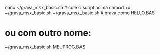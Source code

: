 nano ~/grava_msx_basic.sh     # cole o script acima
chmod +x ~/grava_msx_basic.sh
~/grava_msx_basic.sh          # grava como HELLO.BAS
# ou com outro nome:
~/grava_msx_basic.sh MEUPROG.BAS
